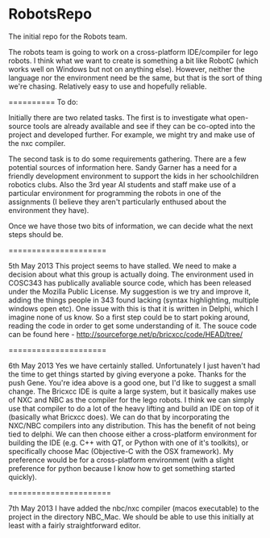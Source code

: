 RobotsRepo
==========

The initial repo for the Robots team.

The robots team is going to work on a cross-platform IDE/compiler for lego robots. I think what we want to create is something a bit like RobotC (which works well on Windows but not on anything else). However, neither the language nor the environment need be the same, but that is the sort of thing we're chasing. Relatively easy to use and hopefully reliable.

==========
To do:

Initially there are two related tasks. The first is to investigate what open-source tools are already available and see if they can be co-opted into the project and developed further. For example, we might try and make use of the nxc compiler.

The second task is to do some requirements gathering. There are a few potential sources of information here. Sandy Garner has a need for a friendly development environment to support the kids in her schoolchildren robotics clubs. Also the 3rd year AI students and staff make use of a particular environment for programming the robots in one of the assignments (I believe they aren't particularly enthused about the environment they have).

Once we have those two bits of information, we can decide what the next steps should be.

=====================


5th May 2013
This project seems to have stalled.
We need to make a decision about what this group is actually doing.
The environment used in COSC343 has publically avaliable source code, which has been released under the Mozilla Public
License. My suggestion is we try and improve it, adding the things people in 343 found lacking (syntax highlighting,
multiple windows open etc). One issue with this is that it is written in Delphi, which I imagine none of us know.
So a first step could be to start poking around, reading the code in order to get some understanding of it.
The souce code can be found here - http://sourceforge.net/p/bricxcc/code/HEAD/tree/

=====================

6th May 2013
Yes we have certainly stalled. Unfortunately I just haven't had the time to get things started by giving everyone a poke. Thanks for the push Gene. You're idea above is a good one, but I'd like to suggest a small change. The Bricxcc IDE is quite a large system, but it basically makes use of NXC and NBC as the compiler for the lego robots. I think we can simply use that compiler to do a lot of the heavy lifting and build an IDE on top of it (basically what Bricxcc does). We can do that by incorporating the NXC/NBC compilers into any distribution. This has the benefit of not being tied to delphi. We can then choose either a cross-platform environment for building the IDE (e.g. C++ with QT, or Python with one of it's toolkits), or specifically choose Mac (Objective-C with the OSX framework). My preference would be for a cross-platform environment (with a slight preference for python because I know how to get something started quickly).

======================

7th May 2013
I have added the nbc/nxc compiler (macos executable) to the project in the directory NBC_Mac. We should be able to use this initially at least with a fairly straightforward editor.

